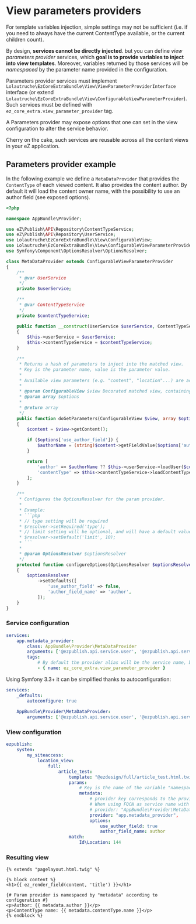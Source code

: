 # View parameters providers

For template variables injection, simple settings may not be sufficient 
(i.e. if you need to always have the current ContentType available, or the current children count).

By design, **services cannot be directly injected**. but you can define *view parameters provider* services,
which **goal is to provide variables to inject into view templates**.
Moreover, variables returned by those services will be *namespaced* by the parameter name provided in the configuration.

Parameters provider services must implement `Lolautruche\EzCoreExtraBundle\View\ViewParameterProviderInterface` interface
(or extend `Lolautruche\EzCoreExtraBundle\View\ConfigurableViewParameterProvider`).
Such services must be defined with `ez_core_extra.view_parameter_provider` tag.

A Parameters provider may expose options that one can set in the view configuration to alter the service behavior.

Cherry on the cake, such services are reusable across all the content views in your eZ application. 

## Parameters provider example

In the following example we define a `MetaDataProvider` that provides the `ContentType` of each viewed content.
It also provides the content author. By default it will load the content owner name, with the possibility to use an
author field (see exposed options).

```php
<?php

namespace AppBundle\Provider;

use eZ\Publish\API\Repository\ContentTypeService;
use eZ\Publish\API\Repository\UserService;
use Lolautruche\EzCoreExtraBundle\View\ConfigurableView;
use Lolautruche\EzCoreExtraBundle\View\ConfigurableViewParameterProvider;
use Symfony\Component\OptionsResolver\OptionsResolver;

class MetaDataProvider extends ConfigurableViewParameterProvider
{
    /**
     * @var UserService
     */
    private $userService;

    /**
     * @var ContentTypeService
     */
    private $contentTypeService;

    public function __construct(UserService $userService, ContentTypeService $contentTypeService)
    {
        $this->userService = $userService;
        $this->contentTypeService = $contentTypeService;
    }

    /**
     * Returns a hash of parameters to inject into the matched view.
     * Key is the parameter name, value is the parameter value.
     *
     * Available view parameters (e.g. "content", "location"...) are accessible from $view.
     *
     * @param ConfigurableView $view Decorated matched view, containing initial parameters.
     * @param array $options
     *
     * @return array
     */
    public function doGetParameters(ConfigurableView $view, array $options = [])
    {
        $content = $view->getContent();

        if ($options['use_author_field']) {
            $authorName = (string)$content->getFieldValue($options['author_field_name']);
        }

        return [
            'author' => $authorName ?? $this->userService->loadUser($content->contentInfo->ownerId)->getName(),
            'contentType' => $this->contentTypeService->loadContentType($content->contentInfo->contentTypeId),
        ];
    }

    /**
     * Configures the OptionsResolver for the param provider.
     *
     * Example:
     * ```php
     * // type setting will be required
     * $resolver->setRequired('type');
     * // limit setting will be optional, and will have a default value of 10
     * $resolver->setDefault('limit', 10);
     * ```
     *
     * @param OptionsResolver $optionsResolver
     */
    protected function configureOptions(OptionsResolver $optionsResolver)
    {
        $optionsResolver
            ->setDefaults([
                'use_author_field' => false,
                'author_field_name' => 'author',
            ]);
    }
}
```

### Service configuration
```yaml
services:
    app.metadata_provider:
        class: AppBundle\Provider\MetaDataProvider
        arguments: ['@ezpublish.api.service.user', '@ezpublish.api.service.content_type']
        tags:
            # By default the provider alias will be the service name, but you may customize it using "alias" tag attribute.
            - { name: ez_core_extra.view_parameter_provider }
```

Using Symfony 3.3+ it can be simplified thanks to autoconfiguration:

```yaml
services:
    _defaults:
        autoconfigure: true
        
    AppBundle\Provider\MetaDataProvider:
        arguments: ['@ezpublish.api.service.user', '@ezpublish.api.service.content_type']
```

### View configuration
```yaml
ezpublish:
    system:
        my_siteaccess:
            location_view:
                full:
                    article_test:
                        template: "@ezdesign/full/article_test.html.twig"
                        params:
                            # Key is the name of the variable "namespace" in the template (see template below)
                            metadata: 
                                # provider key corresponds to the provider service name (or alias if defined).
                                # When using FQCN as service name with Symfony 3.3+, just set the FQCN as value:
                                # provider: "AppBundle\Provider\MetaDataProvider"
                                provider: "app.metadata_provider", 
                                options: 
                                    use_author_field: true
                                    author_field_name: author
                        match:
                            Id\Location: 144
```

### Resulting view
```jinja
{% extends "pagelayout.html.twig" %}

{% block content %}
<h1>{{ ez_render_field(content, 'title') }}</h1>

{# Param provider is namespaced by "metadata" according to configuration #}
<p>Author: {{ metadata.author }}</p>
<p>ContentType name: {{ metadata.contentType.name }}</p>
{% endblock %}
```
